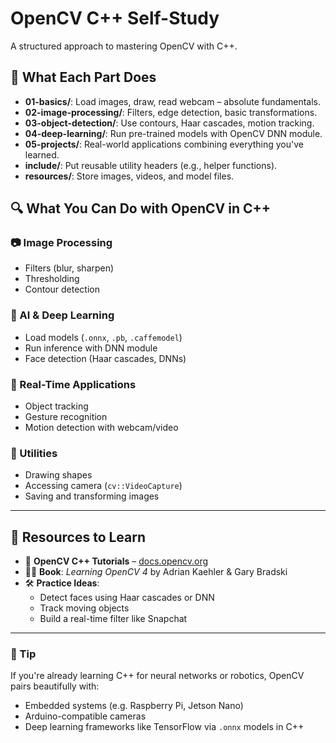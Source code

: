 # OpenCV C++ Self-Study
A structured approach to mastering OpenCV with C++.


## 📌 What Each Part Does

- **01-basics/**: Load images, draw, read webcam – absolute fundamentals.
- **02-image-processing/**: Filters, edge detection, basic transformations.
- **03-object-detection/**: Use contours, Haar cascades, motion tracking.
- **04-deep-learning/**: Run pre-trained models with OpenCV DNN module.
- **05-projects/**: Real-world applications combining everything you've learned.
- **include/**: Put reusable utility headers (e.g., helper functions).
- **resources/**: Store images, videos, and model files.


## 🔍 What You Can Do with OpenCV in C++

### 📷 Image Processing
- Filters (blur, sharpen)
- Thresholding
- Contour detection

### 🧠 AI & Deep Learning
- Load models (`.onnx`, `.pb`, `.caffemodel`)
- Run inference with DNN module
- Face detection (Haar cascades, DNNs)

### 🤖 Real-Time Applications
- Object tracking
- Gesture recognition
- Motion detection with webcam/video

### 🧰 Utilities
- Drawing shapes
- Accessing camera (`cv::VideoCapture`)
- Saving and transforming images

---

## 🔗 Resources to Learn

- 📘 **OpenCV C++ Tutorials** – [docs.opencv.org](https://docs.opencv.org/)
- 🧑‍💻 **Book**: *Learning OpenCV 4* by Adrian Kaehler & Gary Bradski
- 🛠️ **Practice Ideas**:
  - Detect faces using Haar cascades or DNN
  - Track moving objects
  - Build a real-time filter like Snapchat

---

### 🧠 Tip
If you're already learning C++ for neural networks or robotics, OpenCV pairs beautifully with:
- Embedded systems (e.g. Raspberry Pi, Jetson Nano)
- Arduino-compatible cameras
- Deep learning frameworks like TensorFlow via `.onnx` models in C++
